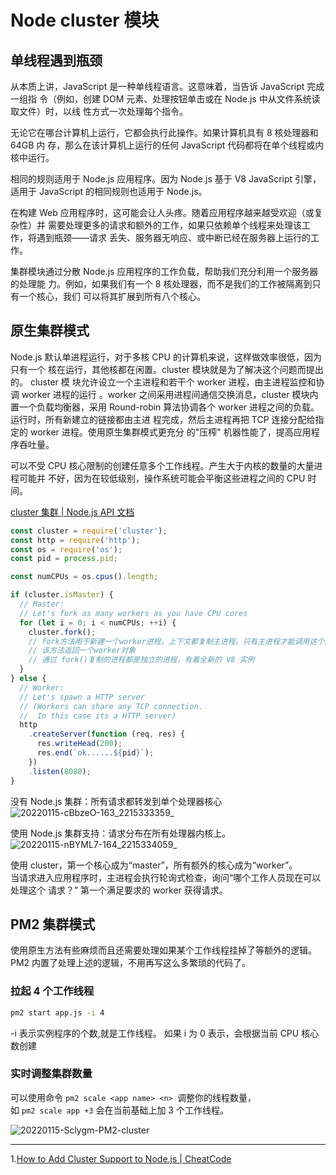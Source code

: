 # Node cluster 模块

## 单线程遇到瓶颈

<!-- How to use the Node.js cluster module to take advantage of a multi-core processor in your production environment. -->

从本质上讲，JavaScript 是一种单线程语言。这意味着，当告诉 JavaScript 完成一组指
令（例如，创建 DOM 元素、处理按钮单击或在 Node.js 中从文件系统读取文件）时，以线
性方式一次处理每个指令。

无论它在哪台计算机上运行，它都会执行此操作。如果计算机具有 8 核处理器和 64GB 内
存，那么在该计算机上运行的任何 JavaScript 代码都将在单个线程或内核中运行。

相同的规则适用于 Node.js 应用程序。因为 Node.js 基于 V8 JavaScript 引擎，适用于
JavaScript 的相同规则也适用于 Node.js。

在构建 Web 应用程序时，这可能会让人头疼。随着应用程序越来越受欢迎（或复杂性）并
需要处理更多的请求和额外的工作，如果只依赖单个线程来处理该工作，将遇到瓶颈——请求
丢失、服务器无响应、或中断已经在服务器上运行的工作。

集群模块通过分散 Node.js 应用程序的工作负载，帮助我们充分利用一个服务器的处理能
力。例如，如果我们有一个 8 核处理器，而不是我们的工作被隔离到只有一个核心，我们
可以将其扩展到所有八个核心。

## 原生集群模式

Node.js 默认单进程运行，对于多核 CPU 的计算机来说，这样做效率很低，因为只有一个
核在运行，其他核都在闲置。cluster 模块就是为了解决这个问题而提出的。 cluster 模
块允许设立一个主进程和若干个 worker 进程，由主进程监控和协调 worker 进程的运行
。worker 之间采用进程间通信交换消息，cluster 模块内置一个负载均衡器，采用
Round-robin 算法协调各个 worker 进程之间的负载。运行时，所有新建立的链接都由主进
程完成，然后主进程再把 TCP 连接分配给指定的 worker 进程。使用原生集群模式更充分
的"压榨" 机器性能了，提高应用程序吞吐量。

可以不受 CPU 核心限制的创建任意多个工作线程。产生大于内核的数量的大量进程可能并
不好，因为在较低级别，操作系统可能会平衡这些进程之间的 CPU 时间。

[cluster 集群 | Node.js API 文档](http://nodejs.cn/api/cluster.html)

```javascript
const cluster = require('cluster');
const http = require('http');
const os = require('os');
const pid = process.pid;

const numCPUs = os.cpus().length;

if (cluster.isMaster) {
  // Master:
  // Let's fork as many workers as you have CPU cores
  for (let i = 0; i < numCPUs; ++i) {
    cluster.fork();
    // fork方法用于新建一个worker进程，上下文都复制主进程。只有主进程才能调用这个方法。
    // 该方法返回一个worker对象
    // 通过 fork()复制的进程都是独立的进程，有着全新的 V8 实例
  }
} else {
  // Worker:
  // Let's spawn a HTTP server
  // (Workers can share any TCP connection.
  //  In this case its a HTTP server)
  http
    .createServer(function (req, res) {
      res.writeHead(200);
      res.end(`ok......${pid}`);
    })
    .listen(8080);
}
```

没有 Node.js 集群：所有请求都转发到单个处理器核心
![20220115-cBbzeO-163_2215333359_](https://loremxuetengfei.oss-cn-beijing.aliyuncs.com/20220115-cBbzeO-163_2215333359_.jpg)

使用 Node.js 集群支持：请求分布在所有处理器内核上。
![20220115-nBYML7-164_2215334059_](https://loremxuetengfei.oss-cn-beijing.aliyuncs.com/20220115-nBYML7-164_2215334059_.jpg)

使用 cluster，第一个核心成为“master”，所有额外的核心成为“worker”。  
当请求进入应用程序时，主进程会执行轮询式检查，询问“哪个工作人员现在可以处理这个
请求？” 第一个满足要求的 worker 获得请求。

## PM2 集群模式

使用原生方法有些麻烦而且还需要处理如果某个工作线程挂掉了等额外的逻辑。  
PM2 内置了处理上述的逻辑，不用再写这么多繁琐的代码了。

### 拉起 4 个工作线程

```sh
pm2 start app.js -i 4
```

-i 表示实例程序的个数,就是工作线程。 如果 i 为 0 表示，会根据当前 CPU 核心数创建

### 实时调整集群数量

可以使用命令 `pm2 scale <app name> <n> `调整你的线程数量，  
如 `pm2 scale app +3` 会在当前基础上加 3 个工作线程。

![20220115-Sclygm-PM2-cluster](https://loremxuetengfei.oss-cn-beijing.aliyuncs.com/20220115-Sclygm-PM2-cluster.png)

---

1.[How to Add Cluster Support to Node.js | CheatCode](https://cheatcode.co/tutorials/how-to-add-cluster-support-to-node-js)
